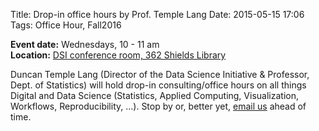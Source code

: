 Title: Drop-in office hours by Prof. Temple Lang 
Date: 2015-05-15 17:06
Tags: Office Hour, Fall2016

**Event date:** Wednesdays, 10 - 11 am      
**Location:** [DSI conference room, 362 Shields Library]({filename}../../pages/Directions.md)     

Duncan Temple Lang (Director of the Data Science Initiative & Professor, Dept.
of Statistics) will hold drop-in consulting/office hours on all things Digital
and Data Science (Statistics, Applied Computing, Visualization, Workflows,
Reproducibility, ...). Stop by or, better yet, [email us](mailto:datascience@ucdavis.edu) ahead of time.
